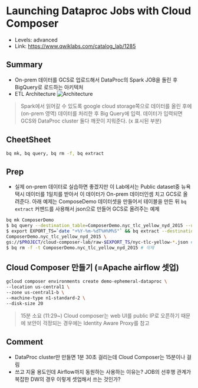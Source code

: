 # Launching Dataproc Jobs with Cloud Composer
- Levels: advanced
- Link: https://www.qwiklabs.com/catalog_lab/1285

## Summary
- On-prem 데이터를 GCS로 업로드해서 DataProc의 Spark JOB을 돌린 후 BigQuery로 로드하는 아키텍처
- ETL Architecture
![Architecture](https://gcpstaging-qwiklab-website-prod.s3.amazonaws.com/bundles/assets/56058a36ddf8a382b0d436b7e980e1788b51546b5091bbbc88dc5f92ef6698b2.png)
> Spark에서 읽어갈 수 있도록 google cloud storage쪽으로 데이터를 올린 후에 (on-prem 영역) 데이터를 처리한 후 Big Query에 입력. 데이터가 입력되면 GCS와 DataProc cluster 둘다 깨끗이 지워준다. (x 표시된 부분)

## CheetSheet
~~~bash
bq mk, bq query, bq rm -f, bq extract
~~~

## Prep
- 실제 on-prem 데이터로 실습하면 좋겠지만 이 Lab에서는 Public dataset중 뉴욕 택시 데이터를 1일치를 받아서 이 데이터가 On-prem 데이터인셈 치고 GCS로 올려준다. 아래 예제는 ComposeDemo 데이터셋을 만들어서 테이블을 만든 뒤 `bq extract` 커맨드를 사용해서 json으로 만들어 GCS로 올려주는 예제
~~~bash
bq mk ComposerDemo
$ bq query --destination_table=ComposerDemo.nyc_tlc_yellow_nyd_2015 --use_legacy_sql=false --allow_large_results "SELECT * FROM \`nyc-tlc.yellow.trips\` WHERE EXTRACT(DATE FROM dropoff_datetime) = '2015-01-01'"
$ export EXPORT_TS=`date "+%Y-%m-%dT%H%M%S"` && bq extract --destination_format=NEWLINE_DELIMITED_JSON \
ComposerDemo.nyc_tlc_yellow_nyd_2015 \
gs://$PROJECT/cloud-composer-lab/raw-$EXPORT_TS/nyc-tlc-yellow-*.json # 업로드
$ bq rm -f -t ComposerDemo.nyc_tlc_yellow_nyd_2015 # 삭제
~~~

## Cloud Composer 만들기 (=Apache airflow 셋업)
~~~bash
gcloud composer environments create demo-ephemeral-dataproc \
--location us-central1 \
--zone us-central1-b \
--machine-type n1-standard-2 \
--disk-size 20
~~~
> 15분 소요 (11:29~) 
> Cloud composer는 web UI를 public IP로 오픈하기 때문에 보안이 걱정되는 경우에는 Identity Aware Proxy를 참고

## Comment
- DataProc cluster만 만들면 1분 30초 걸리는데 Cloud Composer는 15분이나 걸림
- 쓰고 지울 용도인데 Airflow까지 동원하는 사용하는 이유는? JOB의 선후행 관계가 복잡한 DW의 경우 이렇게 셋업해서 쓰는 것인가? 
